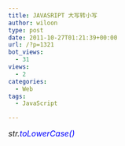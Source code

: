 ```yaml
---
title: JAVASRIPT 大写转小写
author: wiloon
type: post
date: 2011-10-27T01:21:39+00:00
url: /?p=1321
bot_views:
  - 31
views:
  - 2
categories:
  - Web
tags:
  - JavaScript

---
```

_<span style="font-size: medium;">str.<span style="color: #0000ff;">toLowerCase()</span></span>_